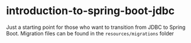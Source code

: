 ﻿# introduction-to-spring-boot-jdbc
Just a starting point for those who want to transition from JDBC to Spring Boot. Migration files can be found in the `resources/migrations` folder
